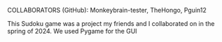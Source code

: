 COLLABORATORS (GitHub): Monkeybrain-tester, TheHongo, Pguin12

This Sudoku game was a project my friends and I collaborated on in the spring of 2024. We used Pygame for the GUI

